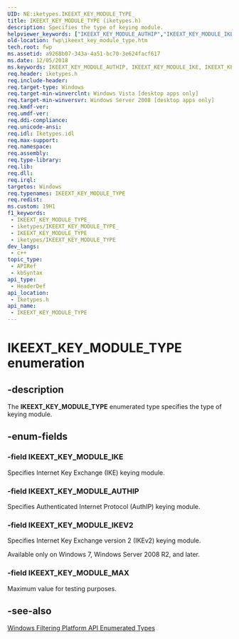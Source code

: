 ```yaml
---
UID: NE:iketypes.IKEEXT_KEY_MODULE_TYPE_
title: IKEEXT_KEY_MODULE_TYPE (iketypes.h)
description: Specifies the type of keying module.
helpviewer_keywords: ["IKEEXT_KEY_MODULE_AUTHIP","IKEEXT_KEY_MODULE_IKE","IKEEXT_KEY_MODULE_IKEV2","IKEEXT_KEY_MODULE_MAX","IKEEXT_KEY_MODULE_TYPE","IKEEXT_KEY_MODULE_TYPE enumeration [Filtering]","fwp.ikeext_key_module_type","iketypes/IKEEXT_KEY_MODULE_AUTHIP","iketypes/IKEEXT_KEY_MODULE_IKE","iketypes/IKEEXT_KEY_MODULE_IKEV2","iketypes/IKEEXT_KEY_MODULE_MAX","iketypes/IKEEXT_KEY_MODULE_TYPE"]
old-location: fwp\ikeext_key_module_type.htm
tech.root: fwp
ms.assetid: a9268b07-343a-4a51-bc70-3e624facf617
ms.date: 12/05/2018
ms.keywords: IKEEXT_KEY_MODULE_AUTHIP, IKEEXT_KEY_MODULE_IKE, IKEEXT_KEY_MODULE_IKEV2, IKEEXT_KEY_MODULE_MAX, IKEEXT_KEY_MODULE_TYPE, IKEEXT_KEY_MODULE_TYPE enumeration [Filtering], fwp.ikeext_key_module_type, iketypes/IKEEXT_KEY_MODULE_AUTHIP, iketypes/IKEEXT_KEY_MODULE_IKE, iketypes/IKEEXT_KEY_MODULE_IKEV2, iketypes/IKEEXT_KEY_MODULE_MAX, iketypes/IKEEXT_KEY_MODULE_TYPE
req.header: iketypes.h
req.include-header: 
req.target-type: Windows
req.target-min-winverclnt: Windows Vista [desktop apps only]
req.target-min-winversvr: Windows Server 2008 [desktop apps only]
req.kmdf-ver: 
req.umdf-ver: 
req.ddi-compliance: 
req.unicode-ansi: 
req.idl: Iketypes.idl
req.max-support: 
req.namespace: 
req.assembly: 
req.type-library: 
req.lib: 
req.dll: 
req.irql: 
targetos: Windows
req.typenames: IKEEXT_KEY_MODULE_TYPE
req.redist: 
ms.custom: 19H1
f1_keywords:
 - IKEEXT_KEY_MODULE_TYPE_
 - iketypes/IKEEXT_KEY_MODULE_TYPE_
 - IKEEXT_KEY_MODULE_TYPE
 - iketypes/IKEEXT_KEY_MODULE_TYPE
dev_langs:
 - c++
topic_type:
 - APIRef
 - kbSyntax
api_type:
 - HeaderDef
api_location:
 - Iketypes.h
api_name:
 - IKEEXT_KEY_MODULE_TYPE
---
```


# IKEEXT_KEY_MODULE_TYPE enumeration


## -description

The <b>IKEEXT_KEY_MODULE_TYPE</b> enumerated type specifies the type of keying module.

## -enum-fields

### -field IKEEXT_KEY_MODULE_IKE

Specifies Internet Key Exchange (IKE) keying module.

### -field IKEEXT_KEY_MODULE_AUTHIP

Specifies Authenticated Internet Protocol (AuthIP) keying module.

### -field IKEEXT_KEY_MODULE_IKEV2

Specifies Internet Key Exchange version 2 (IKEv2) keying module.

Available only on Windows 7, Windows Server 2008 R2, and later.

### -field IKEEXT_KEY_MODULE_MAX

Maximum value for testing purposes.

## -see-also

<a href="https://docs.microsoft.com/windows/desktop/FWP/fwp-enums">Windows Filtering Platform API Enumerated Types</a>

